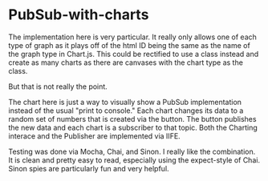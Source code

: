 PubSub-with-charts
==================

The implementation here is very particular.  It really only allows one of each type of graph as it plays off of the html ID being the same as the name of the graph type in Chart.js.  This could be rectified to use a class instead and create as many charts as there are canvases with the chart type as the class.

But that is not really the point.

The chart here is just a way to visually show a PubSub implementation instead of the usual "print to console."  Each chart changes its data to a random set of numbers that is created via the button.  The button publishes the new data and each chart is a subscriber to that topic.  Both the Charting interace and the Publisher are implemented via IIFE.


Testing was done via Mocha, Chai, and Sinon.  I really like the combination. It is clean and pretty easy to read, especially using the expect-style of Chai. Sinon spies are particularly fun and very helpful.
